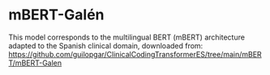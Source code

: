 # mBERT-Galén

This model corresponds to the multilingual BERT (mBERT) architecture adapted to the Spanish clinical domain, downloaded from: https://github.com/guilopgar/ClinicalCodingTransformerES/tree/main/mBERT/mBERT-Galen
